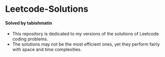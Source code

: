 # Leetcode-Solutions
#### Solved by tabishmatin

- This repository is dedicated to my versions of the solutions of Leetcode coding problems.
- The solutions may not be the most efficient ones, yet they perform fairly with space and time complexities.
